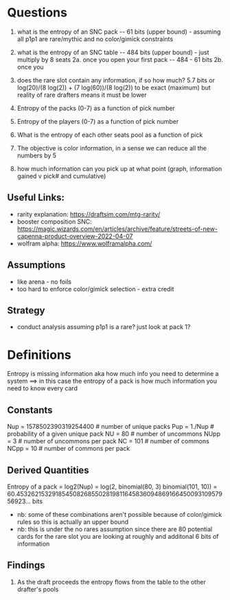 # Questions
1. what is the entropy of an SNC pack -- 61 bits (upper bound) - assuming all p1p1 are rare/mythic and no color/gimick constraints
2. what is the entropy of an SNC table -- 484 bits (upper bound) - just multiply by 8 seats
   2a. once you open your first pack -- 484 - 61 bits
   2b. once you 
3. does the rare slot contain any information, if so how much? 5.7 bits or log(20)/(8 log(2)) + (7 log(60))/(8 log(2)) to be exact (maximum) but reality of rare drafters means it must be lower


4. Entropy of the packs (0-7) as a function of pick number
4. Entropy of the players (0-7) as a function of pick number

5. What is the entropy of each other seats pool as a function of pick
6. The objective is color information, in a sense we can reduce all the numbers by 5

8. how much information can you pick up at what point (graph, information gained v pick# and cumulative) 


## Useful Links:
* rarity explanation: https://draftsim.com/mtg-rarity/
* booster composition SNC: https://magic.wizards.com/en/articles/archive/feature/streets-of-new-capenna-product-overview-2022-04-07
* wolfram alpha: https://www.wolframalpha.com/

## Assumptions
* like arena - no foils
* too hard to enforce color/gimick selection - extra credit


## Strategy
* conduct analysis assuming p1p1 is a rare? just look at pack 1?



# Definitions
Entropy is missing information aka how much info you need to determine a system
==> in this case the entropy of a pack is how much information you need to know every card



## Constants
Nup = 1578502390319254400 # number of unique packs
Pup = 1./Nup # probability of a given unique pack
NU = 80 # number of uncommons
NUpp = 3 # number of uncommons per pack
NC = 101 # number of commons
NCpp = 10 # number of commons per pack

## Derived Quantities
Entropy of a pack = log2(Nup) = log(2, binomial(80, 3) binomial(101, 10)) = 60.453262153291854508268550281981164583609486916645009310957956923... bits
  * nb: some of these combinations aren't possible because of color/gimick rules so this is actually an upper bound
  * nb: this is under the no rares assumption since there are 80 potential cards for the rare slot you are looking at roughly and additonal 6 bits of information

## Findings
1. As the draft proceeds the entropy flows from the table to the other drafter's pools